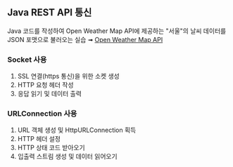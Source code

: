## Java REST API 통신
Java 코드를 작성하여 Open Weather Map API에 제공하는 "서울"의 날씨 데이터를 JSON 포맷으로 불러오는 실습 ➟ 
[Open Weather Map API](https://openweathermap.org/api)

### Socket 사용
1. SSL 연결(https 통신)을 위한 소켓 생성
2. HTTP 요청 헤더 작성
3. 응답 읽기 및 데이터 출력

### URLConnection 사용
1. URL 객체 생성 및 HttpURLConnection 획득
2. HTTP 헤더 설정
3. HTTP 상태 코드 받아오기
4. 입출력 스트림 생성 및 데이터 읽어오기
